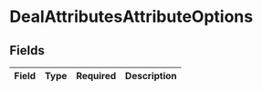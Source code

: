 # DealAttributesAttributeOptions


## Fields

| Field       | Type        | Required    | Description |
| ----------- | ----------- | ----------- | ----------- |